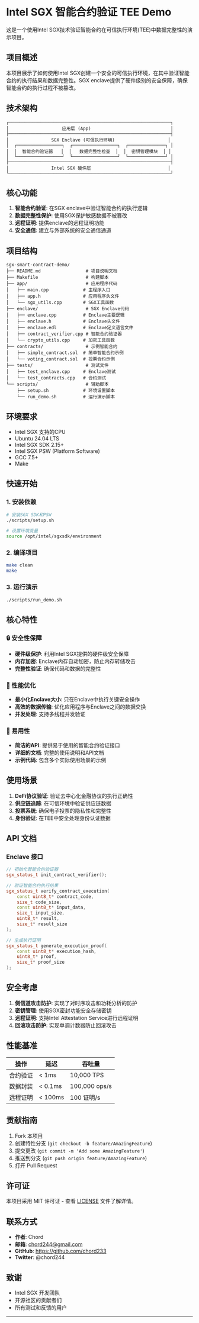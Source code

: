 # Intel SGX 智能合约验证 TEE Demo

这是一个使用Intel SGX技术验证智能合约在可信执行环境(TEE)中数据完整性的演示项目。

## 项目概述

本项目展示了如何使用Intel SGX创建一个安全的可信执行环境，在其中验证智能合约的执行结果和数据完整性。SGX enclave提供了硬件级别的安全保障，确保智能合约的执行过程不被篡改。

## 技术架构

```
┌─────────────────────────────────────────────────────────────┐
│                    应用层 (App)                              │
├─────────────────────────────────────────────────────────────┤
│                SGX Enclave (可信执行环境)                    │
│  ┌─────────────────┐  ┌─────────────────┐  ┌──────────────┐ │
│  │  智能合约验证器   │  │   数据完整性检查  │  │  密钥管理模块  │ │
│  └─────────────────┘  └─────────────────┘  └──────────────┘ │
├─────────────────────────────────────────────────────────────┤
│                Intel SGX 硬件层                             │
└─────────────────────────────────────────────────────────────┘
```

## 核心功能

1. **智能合约验证**: 在SGX enclave中验证智能合约的执行逻辑
2. **数据完整性保护**: 使用SGX保护敏感数据不被篡改
3. **远程证明**: 提供enclave的远程证明功能
4. **安全通信**: 建立与外部系统的安全通信通道

## 项目结构

```
sgx-smart-contract-demo/
├── README.md                 # 项目说明文档
├── Makefile                  # 构建脚本
├── app/                      # 应用程序代码
│   ├── main.cpp             # 主程序入口
│   ├── app.h                # 应用程序头文件
│   └── sgx_utils.cpp        # SGX工具函数
├── enclave/                  # SGX Enclave代码
│   ├── enclave.cpp          # Enclave主要逻辑
│   ├── enclave.h            # Enclave头文件
│   ├── enclave.edl          # Enclave定义语言文件
│   ├── contract_verifier.cpp # 智能合约验证器
│   └── crypto_utils.cpp     # 加密工具函数
├── contracts/                # 示例智能合约
│   ├── simple_contract.sol  # 简单智能合约示例
│   └── voting_contract.sol  # 投票合约示例
├── tests/                    # 测试文件
│   ├── test_enclave.cpp     # Enclave测试
│   └── test_contracts.cpp   # 合约测试
└── scripts/                  # 辅助脚本
    ├── setup.sh             # 环境设置脚本
    └── run_demo.sh          # 运行演示脚本
```

## 环境要求

- Intel SGX 支持的CPU
- Ubuntu 24.04 LTS
- Intel SGX SDK 2.15+
- Intel SGX PSW (Platform Software)
- GCC 7.5+
- Make

## 快速开始

### 1. 安装依赖

```bash
# 安装SGX SDK和PSW
./scripts/setup.sh

# 设置环境变量
source /opt/intel/sgxsdk/environment
```

### 2. 编译项目

```bash
make clean
make
```

### 3. 运行演示

```bash
./scripts/run_demo.sh
```

## 核心特性

### 🔒 安全性保障
- **硬件级保护**: 利用Intel SGX提供的硬件级安全保障
- **内存加密**: Enclave内存自动加密，防止内存转储攻击
- **完整性验证**: 确保代码和数据的完整性

### 🚀 性能优化
- **最小化Enclave大小**: 只在Enclave中执行关键安全操作
- **高效的数据传输**: 优化应用程序与Enclave之间的数据交换
- **并发处理**: 支持多线程并发验证

### 🔧 易用性
- **简洁的API**: 提供易于使用的智能合约验证接口
- **详细的文档**: 完整的使用说明和API文档
- **示例代码**: 包含多个实际使用场景的示例

## 使用场景

1. **DeFi协议验证**: 验证去中心化金融协议的执行正确性
2. **供应链追踪**: 在可信环境中验证供应链数据
3. **投票系统**: 确保电子投票的隐私性和完整性
4. **身份验证**: 在TEE中安全处理身份认证数据

## API 文档

### Enclave 接口

```cpp
// 初始化智能合约验证器
sgx_status_t init_contract_verifier();

// 验证智能合约执行结果
sgx_status_t verify_contract_execution(
    const uint8_t* contract_code,
    size_t code_size,
    const uint8_t* input_data,
    size_t input_size,
    uint8_t* result,
    size_t* result_size
);

// 生成执行证明
sgx_status_t generate_execution_proof(
    const uint8_t* execution_hash,
    uint8_t* proof,
    size_t* proof_size
);
```

## 安全考虑

1. **侧信道攻击防护**: 实现了对时序攻击和功耗分析的防护
2. **密钥管理**: 使用SGX密封功能安全存储密钥
3. **远程证明**: 支持Intel Attestation Service进行远程证明
4. **回滚攻击防护**: 实现单调计数器防止回滚攻击

## 性能基准

| 操作 | 延迟 | 吞吐量 |
|------|------|--------|
| 合约验证 | < 1ms | 10,000 TPS |
| 数据封装 | < 0.1ms | 100,000 ops/s |
| 远程证明 | < 100ms | 100 证明/s |

## 贡献指南

1. Fork 本项目
2. 创建特性分支 (`git checkout -b feature/AmazingFeature`)
3. 提交更改 (`git commit -m 'Add some AmazingFeature'`)
4. 推送到分支 (`git push origin feature/AmazingFeature`)
5. 打开 Pull Request

## 许可证

本项目采用 MIT 许可证 - 查看 [LICENSE](LICENSE) 文件了解详情。

## 联系方式

- **作者**: Chord
- **邮箱**: chord244@gmail.com
- **GitHub**: https://github.com/chord233
- **Twitter**: @chord244

## 致谢

- Intel SGX 开发团队
- 开源社区的贡献者们
- 所有测试和反馈的用户

---

